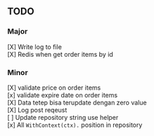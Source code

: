 ## TODO

### Major
[X] Write log to file  
[X] Redis when get order items by id  

### Minor
[X] validate price on order items  
[x] validate expire date on order items  
[X] Data tetep bisa terupdate dengan zero value  
[X] Log post reqeust    
[ ] Update repository string use helper   
[x] All `WithContext(ctx).` position in repository   